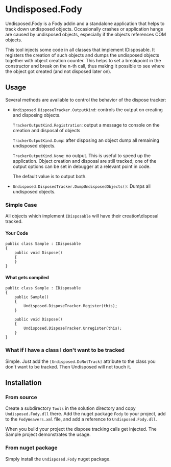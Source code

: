 Undisposed.Fody
===============

Undisposed.Fody is a Fody addin and a standalone application
that helps to track down undisposed objects. Occasionally
crashes or application hangs are caused by undisposed objects,
especially if the objects references COM objects.

This tool injects some code in all classes that implement
IDisposable. It registers the creation of such objects and dumps
the undisposed objects together with object creation counter. This
helps to set a breakpoint in the constructor and break on the n-th
call, thus making it possible to see where the object got created
(and not disposed later on).

Usage
-----

Several methods are available to control the behavior of the
dispose tracker:

- `Undisposed.DisposeTracker.OutputKind`: controls the output on
  creating and disposing objects.

  `TrackerOutputKind.Registration`: output a message to console on
  the creation and disposal of objects

  `TrackerOutputKind.Dump`: after disposing an object dump all
  remaining undisposed objects.

  `TrackerOutputKind.None`: no output. This is useful to speed up
  the application. Object creation and disposal are still tracked;
  one of the output options can be set in debugger at a relevant
  point in code.

  The default value is to output both.


- `Undisposed.DisposedTracker.DumpUndisposedObjects()`:
  Dumps all undisposed objects.

### Simple Case

All objects which implement `IDisposable` will have their creation\disposal tracked.

#### Your Code

    public class Sample : IDisposable
    {
        public void Dispose()
        {
        }
    }

#### What gets compiled

    public class Sample : IDisposable
    {
        public Sample()
        {
            Undisposed.DisposeTracker.Register(this);
        }

        public void Dispose()
        {
            Undisposed.DisposeTracker.Unregister(this);
        }
    }

### What if I have a class I don't want to be tracked

Simple. Just add the `[Undisposed.DoNotTrack]` attribute to the class you don't want to be tracked. Then Undisposed will not touch it.

Installation
------------

### From source
Create a subdirectory `Tools` in the solution directory and copy
`Undisposed.Fody.dll` there. Add the nuget package `Fody` to your
project, add <Undisposed/> to the `FodyWeavers.xml` file, and add
a reference to `Undisposed.Fody.dll`.

When you build your project the dispose tracking calls get
injected. The Sample project demonstrates the usage.

### From nuget package

Simply install the `Undisposed.Fody` nuget package.

